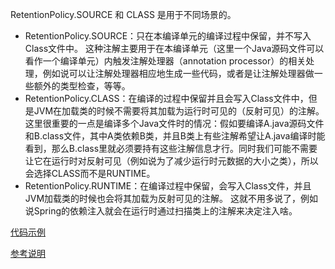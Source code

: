 
RetentionPolicy.SOURCE 和 CLASS 是用于不同场景的。

- RetentionPolicy.SOURCE：只在本编译单元的编译过程中保留，并不写入Class文件中。
这种注解主要用于在本编译单元（这里一个Java源码文件可以看作一个编译单元）内触发注解处理器（annotation processor）的相关处理，例如说可以让注解处理器相应地生成一些代码，或者是让注解处理器做一些额外的类型检查，等等。
- RetentionPolicy.CLASS：在编译的过程中保留并且会写入Class文件中，但是JVM在加载类的时候不需要将其加载为运行时可见的（反射可见）的注解。
这里很重要的一点是编译多个Java文件时的情况：假如要编译A.java源码文件和B.class文件，其中A类依赖B类，并且B类上有些注解希望让A.java编译时能看到，那么B.class里就必须要持有这些注解信息才行。同时我们可能不需要让它在运行时对反射可见（例如说为了减少运行时元数据的大小之类），所以会选择CLASS而不是RUNTIME。
- RetentionPolicy.RUNTIME：在编译过程中保留，会写入Class文件，并且JVM加载类的时候也会将其加载为反射可见的注解。
这就不用多说了，例如说Spring的依赖注入就会在运行时通过扫描类上的注解来决定注入啥。

[代码示例](https://ljhupahu.iteye.com/blog/2376158)

[参考说明](https://www.cnblogs.com/peida/archive/2013/04/24/3036689.html)
